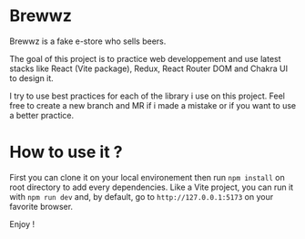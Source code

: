 # Brewwz

Brewwz is a fake e-store who sells beers. 

The goal of this project is to practice web developpement and use latest stacks like React (Vite package), Redux, React Router DOM and Chakra UI to design it. 

I try to use best practices for each of the library i use on this project. Feel free to create a new branch and MR if i made a mistake or if you want to use a better practice. 

# How to use it ? 

First you can clone it on your local environement then run `npm install` on root directory to add every dependencies. Like a Vite project, you can run it with `npm run dev` and, by default, go to `http://127.0.0.1:5173` on your favorite browser. 

Enjoy !

